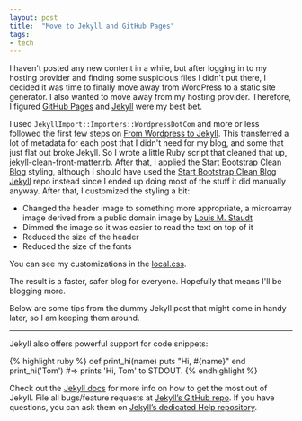 ```yaml
---
layout: post
title:  "Move to Jekyll and GitHub Pages"
tags:
- tech
---
```


I haven't posted any new content in a while, but after logging in to my hosting
provider and finding some suspicious files I didn't put there, I decided it was
time to finally move away from WordPress to a static site generator.  I also
wanted to move away from my hosting provider.  Therefore, I figured [GitHub
Pages](https://pages.github.com/) and [Jekyll][jekyll] were my best bet.

I used `JekyllImport::Importers::WordpressDotCom` and more or less
followed the first few steps on
[From Wordpress to Jekyll](http://blog.8thcolor.com/en/2014/05/migrate-from-wordpress/).
This transferred a lot of metadata for each post that I didn't need
for my blog, and some that just flat out broke Jekyll.  So I wrote a
little Ruby script that cleaned that up,
[jekyll-clean-front-matter.rb](https://github.com/ddgenome/ddgenome.github.io/blob/master/jekyll-clean-front-matter.rb).
After that, I applied the
[Start Bootstrap Clean Blog](https://github.com/IronSummitMedia/startbootstrap-clean-blog)
styling, although I should have used the
[Start Bootstrap Clean Blog Jekyll](https://github.com/IronSummitMedia/startbootstrap-clean-blog-jekyll)
repo instead since I ended up doing most of the stuff it did manually
anyway.  After that, I customized the styling a bit:

-   Changed the	header image to something more appropriate, a microarray image derived
    from a public domain image by
    [Louis M. Staudt](https://commons.wikimedia.org/wiki/File:Mouse_cdna_microarray.jpg)
-   Dimmed the image so it was easier to read the text on top of it
-   Reduced the size of the header
-   Reduced the size of the fonts

You can see my customizations in the
[local.css](https://github.com/ddgenome/ddgenome.github.io/blob/master/css/local.css).

The result is a faster, safer blog for everyone. Hopefully that means
I'll be blogging more.

Below are some tips from the dummy Jekyll post that might come in
handy later, so I am keeping them around.

---

Jekyll also offers powerful support for code snippets:

{% highlight ruby %}
def print_hi(name)
  puts "Hi, #{name}"
end
print_hi('Tom')
#=> prints 'Hi, Tom' to STDOUT.
{% endhighlight %}

Check out the [Jekyll docs][jekyll] for more info on how to get the
most out of Jekyll. File all bugs/feature requests at
[Jekyll’s GitHub repo][jekyll-gh]. If you have questions, you can ask
them on [Jekyll’s dedicated Help repository][jekyll-help].

[jekyll]:      http://jekyllrb.com
[jekyll-gh]:   https://github.com/jekyll/jekyll
[jekyll-help]: https://github.com/jekyll/jekyll-help
